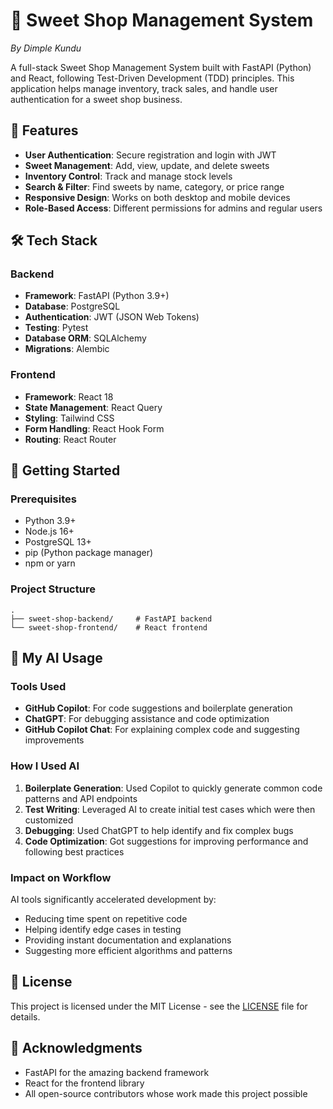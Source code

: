 # 🍬 Sweet Shop Management System

*By Dimple Kundu*

A full-stack Sweet Shop Management System built with FastAPI (Python) and React, following Test-Driven Development (TDD) principles. This application helps manage inventory, track sales, and handle user authentication for a sweet shop business.

## 🚀 Features

- **User Authentication**: Secure registration and login with JWT
- **Sweet Management**: Add, view, update, and delete sweets
- **Inventory Control**: Track and manage stock levels
- **Search & Filter**: Find sweets by name, category, or price range
- **Responsive Design**: Works on both desktop and mobile devices
- **Role-Based Access**: Different permissions for admins and regular users

## 🛠️ Tech Stack

### Backend
- **Framework**: FastAPI (Python 3.9+)
- **Database**: PostgreSQL
- **Authentication**: JWT (JSON Web Tokens)
- **Testing**: Pytest
- **Database ORM**: SQLAlchemy
- **Migrations**: Alembic

### Frontend
- **Framework**: React 18
- **State Management**: React Query
- **Styling**: Tailwind CSS
- **Form Handling**: React Hook Form
- **Routing**: React Router

## 🚀 Getting Started

### Prerequisites

- Python 3.9+
- Node.js 16+
- PostgreSQL 13+
- pip (Python package manager)
- npm or yarn

### Project Structure

```
.
├── sweet-shop-backend/     # FastAPI backend
└── sweet-shop-frontend/    # React frontend
```

## 🤖 My AI Usage

### Tools Used
- **GitHub Copilot**: For code suggestions and boilerplate generation
- **ChatGPT**: For debugging assistance and code optimization
- **GitHub Copilot Chat**: For explaining complex code and suggesting improvements

### How I Used AI
1. **Boilerplate Generation**: Used Copilot to quickly generate common code patterns and API endpoints
2. **Test Writing**: Leveraged AI to create initial test cases which were then customized
3. **Debugging**: Used ChatGPT to help identify and fix complex bugs
4. **Code Optimization**: Got suggestions for improving performance and following best practices

### Impact on Workflow
AI tools significantly accelerated development by:
- Reducing time spent on repetitive code
- Helping identify edge cases in testing
- Providing instant documentation and explanations
- Suggesting more efficient algorithms and patterns

## 📝 License

This project is licensed under the MIT License - see the [LICENSE](LICENSE) file for details.

## 🙏 Acknowledgments

- FastAPI for the amazing backend framework
- React for the frontend library
- All open-source contributors whose work made this project possible
